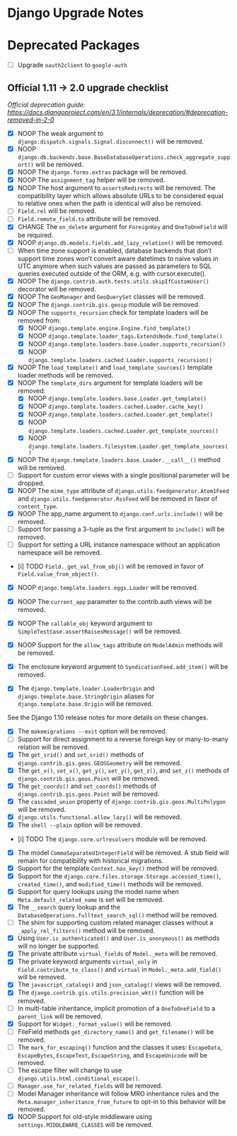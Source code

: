 # Django Upgrade Notes


# Deprecated Packages

- [ ] Upgrade `oauth2client` to `google-auth` 


## Official 1.11 -> 2.0 upgrade checklist

_Official deprecation guide: https://docs.djangoproject.com/en/3.1/internals/deprecation/#deprecation-removed-in-2-0_

- [x] NOOP The weak argument to `django.dispatch.signals.Signal.disconnect()` will be removed.
- [x] NOOP `django.db.backends.base.BaseDatabaseOperations.check_aggregate_support()` will be removed.
- [x] NOOP The `django.forms.extras` package will be removed.
- [x] NOOP The `assignment_tag` helper will be removed.
- [x] NOOP The host argument to `assertsRedirects` will be removed. The compatibility layer which allows absolute URLs to be considered equal to relative ones when the path is identical will also be removed.
- [ ] `Field.rel` will be removed.
- [ ] `Field.remote_field.to` attribute will be removed.
- [x] CHANGE The `on_delete` argument for `ForeignKey` and `OneToOneField` will be required.
- [x] NOOP `django.db.models.fields.add_lazy_relation()` will be removed.
- [ ] When time zone support is enabled, database backends that don’t support time zones won’t convert aware datetimes to naive values in UTC anymore when such values are passed as parameters to SQL queries executed outside of the ORM, e.g. with cursor.execute().
- [x] NOOP The `django.contrib.auth.tests.utils.skipIfCustomUser()` decorator will be removed.
- [x] NOOP The `GeoManager` and `GeoQuerySet` classes will be removed.
- [x] NOOP The `django.contrib.gis.geoip` module will be removed.
- [x] NOOP The `supports_recursion` check for template loaders will be removed from:
    - [x] NOOP `django.template.engine.Engine.find_template()`
    - [x] NOOP `django.template.loader_tags.ExtendsNode.find_template()`
    - [x] NOOP `django.template.loaders.base.Loader.supports_recursion()`
    - [x] NOOP `django.template.loaders.cached.Loader.supports_recursion()`
- [x] NOOP The `load_template()` and `load_template_sources()` template loader methods will be removed.
- [x] NOOP The `template_dirs` argument for template loaders will be removed:
    - [x] NOOP `django.template.loaders.base.Loader.get_template()`
    - [x] NOOP `django.template.loaders.cached.Loader.cache_key()`
    - [x] NOOP `django.template.loaders.cached.Loader.get_template()`
    - [x] NOOP `django.template.loaders.cached.Loader.get_template_sources()`
    - [x] NOOP `django.template.loaders.filesystem.Loader.get_template_sources()`
- [x] NOOP The `django.template.loaders.base.Loader.__call__()` method will be removed.
- [ ] Support for custom error views with a single positional parameter will be dropped.
- [x] NOOP The `mime_type` attribute of `django.utils.feedgenerator.Atom1Feed` and `django.utils.feedgenerator.RssFeed` will be removed in favor of `content_type`.
- [x] NOOP The app_name argument to `django.conf.urls.include()` will be removed.
- [ ] Support for passing a 3-tuple as the first argument to `include()` will be removed.
- [ ] Support for setting a URL instance namespace without an application namespace will be removed.
- [i] TODO `Field._get_val_from_obj()` will be removed in favor of `Field.value_from_object()`.
- [x] NOOP `django.template.loaders.eggs.Loader` will be removed.
- [x] NOOP The `current_app` parameter to the contrib.auth views will be removed.
- [x] NOOP The `callable_obj` keyword argument to `SimpleTestCase.assertRaisesMessage()` will be removed.
- [x] NOOP Support for the `allow_tags` attribute on `ModelAdmin` methods will be removed.
- [x] The enclosure keyword argument to `SyndicationFeed.add_item()` will be removed.
- [x] The `django.template.loader.LoaderOrigin` and `django.template.base.StringOrigin` aliases for `django.template.base.Origin` will be removed.
 
 
See the Django 1.10 release notes for more details on these changes.
 
- [x] The `makemigrations --exit` option will be removed.
- [ ] Support for direct assignment to a reverse foreign key or many-to-many relation will be removed.
- [x] The `get_srid()` and `set_srid()` methods of `django.contrib.gis.geos.GEOSGeometry` will be removed.
- [x] The `get_x()`, `set_x()`, `get_y()`, `set_y()`, `get_z()`, and `set_z()` methods of `django.contrib.gis.geos.Point` will be removed.
- [x] The `get_coords()` and `set_coords()` methods of `django.contrib.gis.geos.Point` will be removed.
- [x] The `cascaded_union` property of `django.contrib.gis.geos.MultiPolygon` will be removed.
- [x] `django.utils.functional.allow_lazy()` will be removed.
- [x] The `shell --plain` option will be removed.
- [i] TODO The `django.core.urlresolvers` module will be removed.
- [x] The model `CommaSeparatedIntegerField` will be removed. A stub field will remain for compatibility with historical migrations.
- [x] Support for the template `Context.has_key()` method will be removed.
- [x] Support for the `django.core.files.storage.Storage.accessed_time()`, `created_time()`, and `modified_time()` methods will be removed.
- [x] Support for query lookups using the model name when `Meta.default_related_name` is set will be removed.
- [x] The `__search` query lookup and the `DatabaseOperations.fulltext_search_sql()` method will be removed.
- [ ] The shim for supporting custom related manager classes without a `_apply_rel_filters()` method will be removed.
- [x] Using `User.is_authenticated()` and `User.is_anonymous()` as methods will no longer be supported.
- [x] The private attribute `virtual_fields` of `Model._meta` will be removed.
- [x] The private keyword arguments `virtual_only` in `Field.contribute_to_class()` and `virtual` in `Model._meta.add_field()` will be removed.
- [x] The `javascript_catalog()` and `json_catalog()` views will be removed.
- [x] The `django.contrib.gis.utils.precision_wkt()` function will be removed.
- [ ] In multi-table inheritance, implicit promotion of a `OneToOneField` to a `parent_link` will be removed.
- [x] Support for `Widget._format_value()` will be removed.
- [ ] FileField methods `get_directory_name()` and `get_filename()` will be removed.
- [ ] The `mark_for_escaping()` function and the classes it uses: `EscapeData`, `EscapeBytes`, `EscapeText`, `EscapeString`, and `EscapeUnicode` will be removed.
- [ ] The escape filter will change to use `django.utils.html.conditional_escape()`.
- [ ] `Manager.use_for_related_fields` will be removed.
- [ ] Model Manager inheritance will follow MRO inheritance rules and the `Meta.manager_inheritance_from_future` to opt-in to this behavior will be removed.
- [x] NOOP Support for old-style middleware using `settings.MIDDLEWARE_CLASSES` will be removed.
